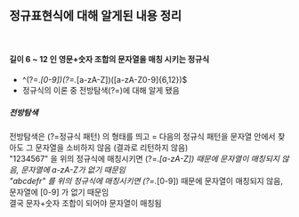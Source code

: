 ## 정규표현식에 대해 알게된 내용 정리
<br/>

#### 길이 6 ~ 12 인 영문+숫자 조합의 문자열을 매칭 시키는 정규식 
* ^(?=.*[0-9])(?=.*[a-zA-Z])([a-zA-Z0-9]{6,12})$
* 정규식의 이론 중 전방탐색(?=)에 대해 알게 됐음

##### 전방탐색
전방탐색은 (?=정규식 패턴) 의 형태를 띄고 = 다음의 정규식 패턴을 문자열 안에서 찾아도 그 문자열을 소비하지 않음 (결과로 리턴하지 않음) <br/>
"1234567" 을 위의 정규식에 매칭시키면 (?=.*[a-zA-Z]) 때문에 문자열이 매칭되지 않음, 문자열에 a-zA-Z가 없기 때문임 <br/>
"abcdefr" 를 위의 정규식에 매칭시키면 (?=.*[0-9]) 때문에 문자열이 매칭되지 않음, 문자열에 [0-9] 가 없기 때문임 <br/>
결국 문자+숫자 조합이 되어야 문자열이 매칭됨